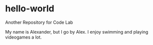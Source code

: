 # hello-world
Another Repository for Code Lab


My name is Alexander, but I go by Alex.
I enjoy swimming and playing videogames a lot.
